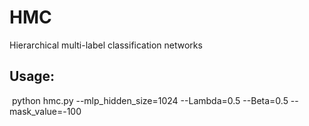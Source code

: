 # HMC
Hierarchical multi-label classification networks

## Usage:

​		python hmc.py --mlp_hidden_size=1024 --Lambda=0.5 --Beta=0.5 --mask_value=-100